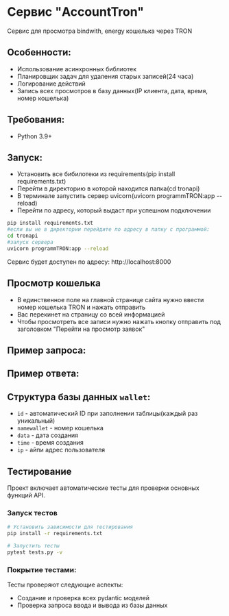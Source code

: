 # Сервис "AccountTron"

Сервис для просмотра bindwith, energy кошелька через TRON 

## Особенности: 

- Использование асинхронных библиотек 
- Планировщик задач для удаления старых записей(24 часа) 
- Логирование действий 
- Запись всех просмотров в базу данных(IP клиента, дата, время, номер кошелька)

## Требования: 
- Python 3.9+

## Запуск: 
- Установить все бибилотеки из requirements(pip install requirements.txt)
- Перейти в директорию в которой находится папка(cd tronapi)
- В терминале запустить сервер uvicorn(uvicorn programmTRON:app --reload)
- Перейти по адресу, который выдаст при успешном подключении

```bash 
pip install requirements.txt 
#если вы не в директории перейдите по адресу в папку с программой:
cd tronapi 
#запуск сервера 
uvicorn programmTRON:app --reload
```
Сервис будет доступен по адресу: http://localhost:8000

## Просмотр кошелька 
- В единственное поле на главной странице сайта нужно ввести номер кошелька TRON и нажать отправить 
- Вас перекинет на страницу со всей информацией 
- Чтобы просмотреть все записи нужно нажать кнопку отправить под заголовком "Перейти на просмотр заявок"

## Пример запроса:

## Пример ответа: 

## Структура базы данных `wallet`:
- `id` - автоматический ID при заполнении таблицы(каждый раз уникальный)
- `namewallet` - номер кошелька 
- `data` - дата создания
- `time` - время создания
- `ip` - айпи адрес пользователя 

## Тестирование

Проект включает автоматические тесты для проверки основных функций API.

### Запуск тестов

```bash
# Установить зависимости для тестирования
pip install -r requirements.txt

# Запустить тесты
pytest tests.py -v
```

### Покрытие тестами: 

Тесты проверяют следующие аспекты:

- Создание и проверка всех pydantic моделей
- Проверка запроса ввода и вывода из базы данных 
